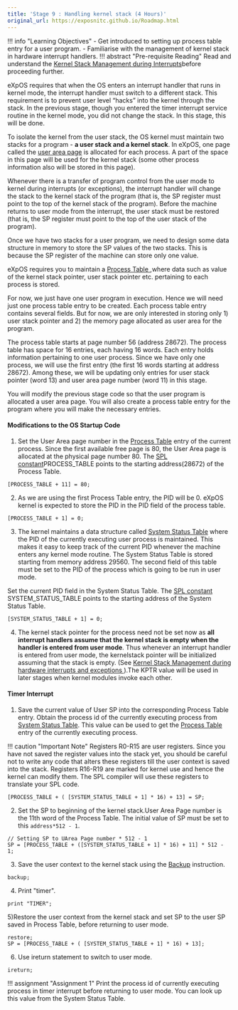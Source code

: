 ```yaml
---
title: 'Stage 9 : Handling kernel stack (4 Hours)'
original_url: https://exposnitc.github.io/Roadmap.html
---
```


!!! info "Learning Objectives"
    - Get introduced to setting up process table entry for a user program.
    - Familiarise with the management of kernel stack in hardware interrupt handlers.
!!! abstract "Pre-requisite Reading"
     Read and understand the <a href="os_design-files/stack_interrupt.html" target="_blank">Kernel Stack Management during Interrupts</a>before proceeding further.


eXpOS requires that when the OS enters an interrupt handler that runs in kernel mode,
the interrupt handler must switch to a different stack. This requirement is to prevent user
level “hacks” into the kernel through the stack. In the previous stage, though you entered the timer
interrupt service routine in the kernel mode, you did not change the stack. In this stage,
this will be done.

To isolate the kernel from the user stack, the OS kernel must maintain two stacks for
a program - **a user stack and a kernel stack**. 
In eXpOS, one page called the <a href="os_design-files/process_table.html#user_area">user area page</a>
is allocated for each process. A part of the space in this page will be used for the kernel stack
(some other process information also will be stored in this page).


Whenever there is a transfer of program control from the user mode to kernel during interrupts
(or exceptions), the interrupt handler will change the stack to the kernel stack of the program
(that is, the SP register must point to the top of the kernel stack of the program). Before the
machine returns to user mode
from the interrupt, the user stack must be restored (that is, the SP register must point to the
top of the user
stack of the program).

Once we have two stacks for a user program, we need to design some data structure in memory to
store the SP values of the two stacks. This is because the SP register of the machine can store only
one value.

eXpOS requires you to maintain a <a href="os_design-files/process_table.html" target="_blank">
Process Table </a>,where data such as value of the kernel stack pointer, user stack pointer etc. pertaining to
each process is stored.


For now, we just have one user program in execution. Hence we will need just one process table
entry to be created. Each process table entry contains several fields. But for now, we are only interested
in storing only 1) user stack pointer and 2) the memory page allocated as user area for the program.


The process table starts at page number 56 (address 28672). The process table has space for 16
entries, each having 16 words. Each entry holds information pertaining to one user process. Since we have
only one process, we will use the first entry (the first 16 words starting at address 28672). Among these, we
will be updating only entries for user stack pointer (word 13) and user area page number (word 11)
in this stage.

You will modify the previous stage code so that the user program is allocated a user area page.
You will also create a process table entry for the program where you will make the necessary entries.

#### Modifications to the OS Startup Code

1) Set the User Area page number in the <a href="os_design-files/process_table.html" target="_blank">
Process Table</a> entry of the current process. Since the first available free page is 80,
the User Area page is allocated at the physical page number 80.
The <a href="support_tools-files/constants.html" target="_blank">SPL constant</a>PROCESS_TABLE points to 
the starting address(28672) of the Process Table.
```
[PROCESS_TABLE + 11] = 80;
```

2) As we are using the first Process Table entry, the PID will be 0. eXpOS kernel is expected to
store the PID in the PID field of the process table.
```
[PROCESS_TABLE + 1] = 0;
```

3) The kernel maintains a data structure called <a href="os_design-files/mem_ds.html#ss_table" target="_blank">
System Status Table</a> where the PID of the currently executing user process is maintained.
This makes it easy to keep track of the current PID whenever the machine enters any kernel
mode routine. The System Status Table is stored starting from memory address 29560. The second field of
this table must be set to the PID of the process which is going to be run in user mode.

Set the current PID field in the System Status Table. The <a href="support_tools-files/constants.html" target="_blank">
SPL constant </a> SYSTEM_STATUS_TABLE points to the starting address of the System Status Table.

```
[SYSTEM_STATUS_TABLE + 1] = 0;
```

4) The kernel stack pointer for the process need not be set now as <b>all interrupt handlers assume that the kernel stack is empty when the handler is entered from user mode</b>. Thus whenever an interrupt handler is entered from user mode, the kernelstack pointer will be initialized assuming that the stack is empty. (See <a href="os_design-files/stack_interrupt.html" target="_blank"> Kernel Stack Management during hardware interrupts and exceptions </a>).The KPTR value will be used in later stages when kernel modules invoke each other.

####   Timer Interrupt

1) Save the current value of User SP into the corresponding Process Table entry.
Obtain the process id of the currently executing process from <a href="os_design-files/mem_ds.html#ss_table" target="_blank">System Status Table</a>.
This value can be used to get the <a href="os_design-files/process_table.html" target="_blank">Process Table</a>
entry of the currently executing process.<br/>
    
!!! caution "Important Note"
    Registers R0-R15 are user registers.
    Since you have not saved the register values
    into the stack yet, you should be careful not to write any code that alters these registers
    till the user context is saved into the stack. Registers R16-R19 are marked for kernel use and
    hence the kernel can modify them. The SPL compiler will use these registers to translate your SPL
    code.

```
[PROCESS_TABLE + ( [SYSTEM_STATUS_TABLE + 1] * 16) + 13] = SP;
```

2) Set the SP to beginning of the kernel stack.User Area Page number is the 11th word of the Process Table.
The initial value of SP must be set to this `address*512 - 1`.
```
// Setting SP to UArea Page number * 512 - 1
SP = [PROCESS_TABLE + ([SYSTEM_STATUS_TABLE + 1] * 16) + 11] * 512 - 1;
```

3) Save the user context to the kernel stack using the <a href="arch_spec-files/instruction_set.html#backup" target="_blank">Backup</a> instruction.

```
backup;
```

4) Print "timer".

```
print "TIMER";
```

5)Restore the user context from the kernel stack and set SP to the user SP saved in Process
Table, before returning to user mode.

```
restore;
SP = [PROCESS_TABLE + ( [SYSTEM_STATUS_TABLE + 1] * 16) + 13];
```
  
6) Use ireturn statement to switch to user mode.

```
ireturn;
```

!!! assignment "Assignment 1"
    Print the process id of currently executing
    process in timer interrupt before returning to user mode.
    You can look up this value from the System Status Table.

